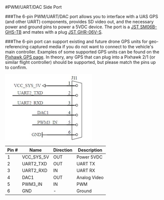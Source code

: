 #PWM/UART/DAC Side Port

###The 6-pin PWM/UART/DAC port allows you to interface with a UAS GPS (and other UART) components, provides SD video out, and the necessary power and ground pins to power a 5VDC device.  The port is a [JST SM06B-GHS-TB](http://tinyurl.com/hrlfyu8) and mates with a plug [JST GHR-06V-S](http://www.digikey.com/product-detail/en/jst-sales-america-inc/GHR-06V-S/455-1596-ND/807818).

###The 6-pin port can support existing and future drone GPS units for geo-referencing captured media if you do not want to connect to the vehicle's main controller. Examples of some supported GPS units can be found on the [Pixhawk GPS page](https://pixhawk.org/peripherals/sensors/gps). In theory, any GPS that can plug into a Pixhawk 2/1 (or similar flight controller) should be supported, but please match the pins up to confirm.

![](/assets/uart_dac_pwm.jpg)

| Pin #    | Name                | Direction    | Description          |
|----------|---------------------|--------------|----------------------|
|    1     | VCC_SYS_5V          | OUT          | Power 5VDC               |
|    2     | UART2_TXD           | OUT          | UART TX|
|    3     | UART2_RXD           | IN           | UART RX|
|    4     | DAC1                | OUT          | Analog Video            |
|    5     | PWM3_IN             | IN           | PWM|
|    6     | GND                 | -            | Ground |

